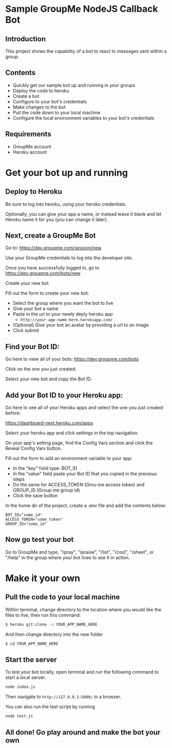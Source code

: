 # Sample GroupMe NodeJS Callback Bot

## Introduction

This project shows the capability of a bot to react to messages sent within a group.

## Contents

- Quickly get our sample bot up and running in your groups
- Deploy the code to heroku
- Create a bot
- Configure to your bot's credentials
- Make changes to the bot
- Pull the code down to your local machine
- Configure the local environment variables to your bot's credentials

## Requirements

- GroupMe account
- Heroku account

# Get your bot up and running<a name="deploy"></a>

## Deploy to Heroku

Be sure to log into heroku, using your heroku credentials.

Optionally, you can give your app a name, or instead leave
it blank and let Heroku name it for you (you can change it later).

## Next, create a GroupMe Bot

Go to:
https://dev.groupme.com/session/new

Use your GroupMe credentials to log into the developer site.

Once you have successfully logged in, go to https://dev.groupme.com/bots/new

Create your new bot

Fill out the form to create your new bot:

- Select the group where you want the bot to live
- Give your bot a name
- Paste in the url to your newly deply heroku app
  - `http://your-app-name-here.herokuapp.com/`
- (Optional) Give your bot an avatar by providing a url to an image
- Click submit

## Find your Bot ID:<a name="get-bot-id"></a>

Go here to view all of your bots:
https://dev.groupme.com/bots

Click on the one you just created.

Select your new bot and copy the Bot ID.

## Add your Bot ID to your Heroku app:

Go here to see all of your Heroku apps and select the one you just created before:

https://dashboard-next.heroku.com/apps

Select your heroku app and click settings in the top navigation.

On your app's setting page, find the Config Vars section and click the Reveal Config Vars button.

Fill out the form to add an environment variable to your app:

- In the "key" field type: BOT_ID
- In the "value" field paste your Bot ID that you copied in the previous steps
- Do the same for ACCESS_TOKEN (Grou me access token) and GROUP_ID (Group me group id)
- Click the save button

In the home dir of the project, create a .env file and add the contents below:

```text
BOT_ID="some_id"
ACCESS_TOKEN="some_token"
GROUP_ID="some_id"
```

## Now go test your bot

Go to GroupMe and type, "/pray", "/praise", "/list", "/cool", "/sheet", or "/help" in the group where your bot lives to see it in action.

# Make it your own<a name="pull"></a>

## Pull the code to your local machine

Within terminal, change directory to the location where you would like the files to live, then run this command:

```bash
$ heroku git:clone -a YOUR_APP_NAME_HERE
```

And then change directory into the new folder

```bash
$ cd YOUR_APP_NAME_HERE
```

## Start the server

To test your bot locally, open terminal and run the following command to start a local server.

```bash
node index.js
```

Then navigate to `http://127.0.0.1:5000/` in a browser.

You can also run the test script by running

```bash
node test.js
```

## All done! Go play around and make the bot your own
